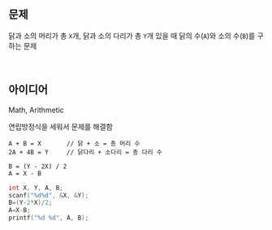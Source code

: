 ## 문제
닭과 소의 머리가 총 `X`개, 닭과 소의 다리가 총 `Y`개 있을 때 닭의 수(`A`)와 소의 수(`B`)를 구하는 문제

<br/>

## 아이디어
Math, Arithmetic

연립방정식을 세워서 문제를 해결함
```text
A + B = X		// 닭 + 소 = 총 머리 수
2A + 4B = Y		// 닭다리 + 소다리 = 총 다리 수

B = (Y - 2X) / 2
A = X - B
```
```c
int X, Y, A, B;
scanf("%d%d", &X, &Y);
B=(Y-2*X)/2;
A=X-B;
printf("%d %d", A, B);
```